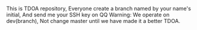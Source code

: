 This is TDOA repository, 
Everyone create a branch named by your name's initial,
And send me your SSH key on QQ
Warning: We operate on dev(branch),
Not change master until we have made it a better TDOA.
